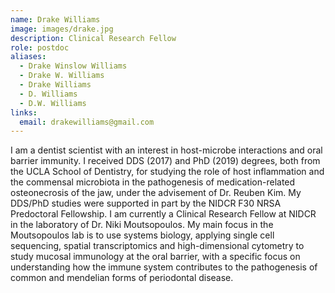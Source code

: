 ```yaml
---
name: Drake Williams
image: images/drake.jpg
description: Clinical Research Fellow
role: postdoc
aliases:
  - Drake Winslow Williams
  - Drake W. Williams
  - Drake Williams
  - D. Williams
  - D.W. Williams
links:
  email: drakewilliams@gmail.com
---
```



I am a dentist scientist with an interest in host-microbe interactions and oral barrier immunity. I received DDS (2017) and PhD (2019) degrees, both from the UCLA School of Dentistry, for studying the role of host inflammation and the commensal microbiota in the pathogenesis of medication-related osteonecrosis of the jaw, under the advisement of Dr. Reuben Kim. My DDS/PhD studies were supported in part by the NIDCR F30 NRSA Predoctoral Fellowship. I am currently a Clinical Research Fellow at NIDCR in the laboratory of Dr. Niki Moutsopoulos. My main focus in the Moutsopoulos lab is to use systems biology, applying single cell sequencing, spatial transcriptomics and high-dimensional cytometry to study mucosal immunology at the oral barrier, with a specific focus on understanding how the immune system contributes to the pathogenesis of common and mendelian forms of periodontal disease.

